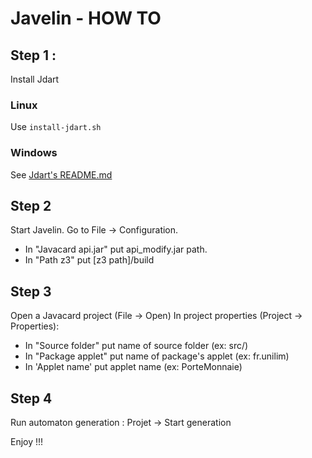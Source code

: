 
Javelin - HOW TO
==================

## Step 1 :
Install Jdart

### Linux
Use ```install-jdart.sh```

### Windows
See [Jdart's README.md](https://github.com/psycopaths/jdart/blob/master/README.md)

## Step 2
Start Javelin.
Go to File -> Configuration.

- In "Javacard api.jar" put api_modify.jar path.
- In "Path z3" put [z3 path]/build

## Step 3
Open a Javacard project (File -> Open)
In project properties (Project -> Properties):

  - In "Source folder" put name of source folder (ex: src/)
  - In "Package applet" put name of package's applet (ex: fr.unilim)
  - In 'Applet name' put applet name (ex: PorteMonnaie)


## Step 4
Run automaton generation : Projet -> Start generation

Enjoy !!!
